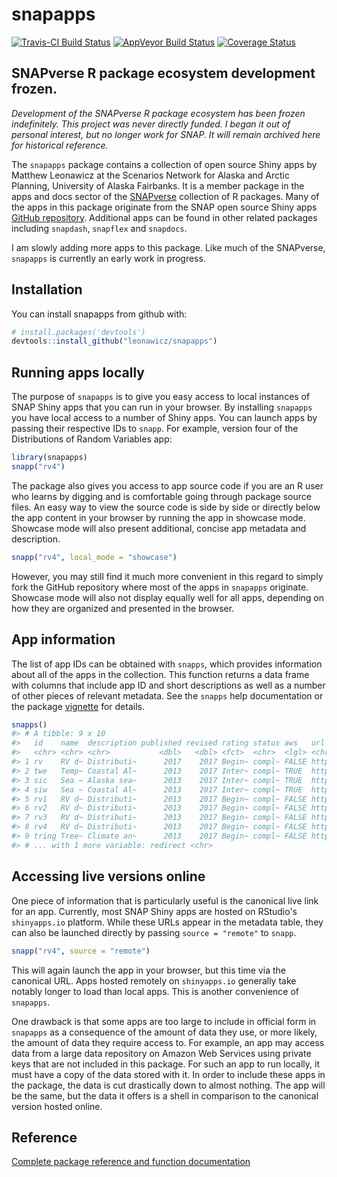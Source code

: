 
<!-- README.md is generated from README.Rmd. Please edit that file -->
snapapps
========

[![Travis-CI Build Status](https://travis-ci.org/leonawicz/snapapps.svg?branch=master)](https://travis-ci.org/leonawicz/snapapps) [![AppVeyor Build Status](https://ci.appveyor.com/api/projects/status/github/leonawicz/snapapps?branch=master&svg=true)](https://ci.appveyor.com/project/leonawicz/snapapps) [![Coverage Status](https://img.shields.io/codecov/c/github/leonawicz/snapapps/master.svg)](https://codecov.io/github/leonawicz/snapapps?branch=master)

SNAPverse R package ecosystem development frozen.
-------------------------------------------------

*Development of the SNAPverse R package ecosystem has been frozen indefinitely. This project was never directly funded. I began it out of personal interest, but no longer work for SNAP. It will remain archived here for historical reference.*

The `snapapps` package contains a collection of open source Shiny apps by Matthew Leonawicz at the Scenarios Network for Alaska and Arctic Planning, University of Alaska Fairbanks. It is a member package in the apps and docs sector of the [SNAPverse](https://leonawicz.github.io/snapverse/) collection of R packages. Many of the apps in this package originate from the SNAP open source Shiny apps [GitHub repository](https://github.com/ua-snap/shiny-apps). Additional apps can be found in other related packages including `snapdash`, `snapflex` and `snapdocs`.

I am slowly adding more apps to this package. Like much of the SNAPverse, `snapapps` is currently an early work in progress.

Installation
------------

You can install snapapps from github with:

``` r
# install.packages('devtools')
devtools::install_github("leonawicz/snapapps")
```

Running apps locally
--------------------

The purpose of `snapapps` is to give you easy access to local instances of SNAP Shiny apps that you can run in your browser. By installing `snapapps` you have local access to a number of Shiny apps. You can launch apps by passing their respective IDs to `snapp`. For example, version four of the Distributions of Random Variables app:

``` r
library(snapapps)
snapp("rv4")
```

The package also gives you access to app source code if you are an R user who learns by digging and is comfortable going through package source files. An easy way to view the source code is side by side or directly below the app content in your browser by running the app in showcase mode. Showcase mode will also present additional, concise app metadata and description.

``` r
snapp("rv4", local_mode = "showcase")
```

However, you may still find it much more convenient in this regard to simply fork the GitHub repository where most of the apps in `snapapps` originate. Showcase mode will also not display equally well for all apps, depending on how they are organized and presented in the browser.

App information
---------------

The list of app IDs can be obtained with `snapps`, which provides information about all of the apps in the collection. This function returns a data frame with columns that include app ID and short descriptions as well as a number of other pieces of relevant metadata. See the `snapps` help documentation or the package [vignette](https://leonawicz.github.io/snapapps/articles/snapapps.html) for details.

``` r
snapps()
#> # A tibble: 9 x 10
#>   id    name  description published revised rating status aws   url  
#>   <chr> <chr> <chr>           <dbl>   <dbl> <fct>  <chr>  <lgl> <chr>
#> 1 rv    RV d~ Distributi~      2017    2017 Begin~ compl~ FALSE http~
#> 2 twe   Temp~ Coastal Al~      2013    2017 Inter~ compl~ TRUE  http~
#> 3 sic   Sea ~ Alaska sea~      2013    2017 Inter~ compl~ TRUE  http~
#> 4 siw   Sea ~ Coastal Al~      2013    2017 Inter~ compl~ TRUE  http~
#> 5 rv1   RV d~ Distributi~      2013    2017 Begin~ compl~ FALSE http~
#> 6 rv2   RV d~ Distributi~      2013    2017 Begin~ compl~ FALSE http~
#> 7 rv3   RV d~ Distributi~      2013    2017 Begin~ compl~ FALSE http~
#> 8 rv4   RV d~ Distributi~      2013    2017 Begin~ compl~ FALSE http~
#> 9 tring Tree~ Climate an~      2013    2017 Begin~ compl~ FALSE http~
#> # ... with 1 more variable: redirect <chr>
```

Accessing live versions online
------------------------------

One piece of information that is particularly useful is the canonical live link for an app. Currently, most SNAP Shiny apps are hosted on RStudio's `shinyapps.io` platform. While these URLs appear in the metadata table, they can also be launched directly by passing `source = "remote"` to `snapp`.

``` r
snapp("rv4", source = "remote")
```

This will again launch the app in your browser, but this time via the canonical URL. Apps hosted remotely on `shinyapps.io` generally take notably longer to load than local apps. This is another convenience of `snapapps`.

One drawback is that some apps are too large to include in official form in `snapapps` as a consequence of the amount of data they use, or more likely, the amount of data they require access to. For example, an app may access data from a large data repository on Amazon Web Services using private keys that are not included in this package. For such an app to run locally, it must have a copy of the data stored with it. In order to include these apps in the package, the data is cut drastically down to almost nothing. The app will be the same, but the data it offers is a shell in comparison to the canonical version hosted online.

Reference
---------

[Complete package reference and function documentation](https://leonawicz.github.io/snapapps/)
